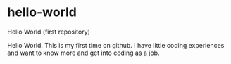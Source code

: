 # hello-world
Hello World (first repository)

Hello World. This is my first time on github. I have little coding experiences and want to know more and get into coding as a job.
